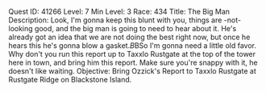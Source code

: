 Quest ID: 41266
Level: 7
Min Level: 3
Race: 434
Title: The Big Man
Description: Look, I'm gonna keep this blunt with you, things are -not- looking good, and the big man is going to need to hear about it. He's already got an idea that we are not doing the best right now, but once he hears this he's gonna blow a gasket.$B$BSo I'm gonna need a little old favor. Why don't you run this report up to Taxxlo Rustgate at the top of the tower here in town, and bring him this report. Make sure you're snappy with it, he doesn't like waiting.
Objective: Bring Ozzick's Report to Taxxlo Rustgate at Rustgate Ridge on Blackstone Island.
